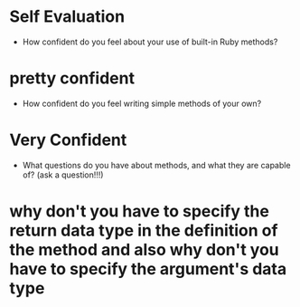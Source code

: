 # Self Evaluation

- How confident do you feel about your use of built-in Ruby methods?
# pretty confident
- How confident do you feel writing simple methods of your own?
# Very Confident
- What questions do you have about methods, and what they are capable of? (ask a question!!!)
# why don't you have to specify the return data type in the definition of the method and also why don't you have to specify the argument's data type
